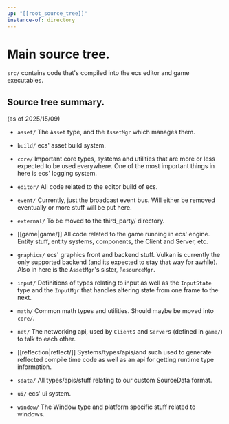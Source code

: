 ```yaml
---
up: "[[root_source_tree]]"
instance-of: directory
---
```

# Main source tree.

`src/` contains code that's compiled into the ecs editor and game executables. 

## Source tree summary.
(as of 2025/15/09)

* `asset/`
  The `Asset` type, and the `AssetMgr` which manages them.

* `build/`
  ecs' asset build system.

* `core/`
  Important core types, systems and utilities that are more or less expected
  to be used everywhere. One of the most important things in here is ecs'
  logging system.

* `editor/`
  All code related to the editor build of ecs.

* `event/`
  Currently, just the broadcast event bus. Will either be removed eventually
  or more stuff will be put here.

* `external/`
  To be moved to the third_party/ directory.

* [[game|game/]]
  All code related to the game running in ecs' engine. Entity stuff, 
  entity systems, components, the Client and Server, etc.

* `graphics/`
  ecs' graphics front and backend stuff. Vulkan is currently the only supported
  backend (and its expected to stay that way for awhile).
  Also in here is the `AssetMgr`'s sister, `ResourceMgr`.

* `input/`
  Definitions of types relating to input as well as the `InputState` type
  and the `InputMgr` that handles altering state from one frame to the next.

* `math/`
  Common math types and utilities. Should maybe be moved into `core/`.

* `net/`
  The networking api, used by `Client`s and `Server`s (defined in `game/`) to
  talk to each other.

* [[reflection|reflect/]]
  Systems/types/apis/and such used to generate reflected compile time code
  as well as an api for getting runtime type information.

* `sdata/`
  All types/apis/stuff relating to our custom SourceData format.

* `ui/`
  ecs' ui system.

* `window/`
  The Window type and platform specific stuff related to windows.
